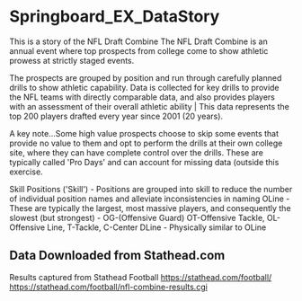 # Springboard_EX_DataStory
  
This is a story of the NFL Draft Combine The NFL Draft Combine is an annual event where top prospects from college come to show athletic prowess at strictly staged events. 

The prospects are grouped by position and run through carefully planned drills to show athletic capability. Data is collected for key drills to provide the NFL teams with directly comparable data, and also provides players with an assessment of their overall athletic ability | This data represents the top 200 players drafted every year since 2001 (20 years). 

A key note...Some high value prospects choose to skip some events that provide no value to them and opt to perform the drills at their own college site, where they can have complete control over the drills. These are typically called 'Pro Days' and can account for missing data (outside this exercise. 


Skill Positions ('Skill') - Positions are grouped into skill to reduce the number of individual position names and alleviate inconsistencies in naming OLine - These are typically the largest, most massive players, and consequently the slowest (but strongest) - OG-(Offensive Guard) OT-Offensive Tackle, OL-Offensive Line, T-Tackle, C-Center DLine - Physically similar to OLine


## Data Downloaded from Stathead.com
 Results captured from Stathead Football
 https://stathead.com/football/
https://stathead.com/football/nfl-combine-results.cgi


